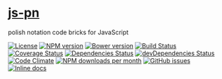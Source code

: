 [js-pn](http://make-github-pseudonymous-again.github.io/js-pn)
==

polish notation code bricks for JavaScript

[![License](https://img.shields.io/github/license/make-github-pseudonymous-again/js-pn.svg?style=flat)](https://raw.githubusercontent.com/make-github-pseudonymous-again/js-pn/master/LICENSE)
[![NPM version](https://img.shields.io/npm/v/@aureooms/js-pn.svg?style=flat)](https://www.npmjs.org/package/@aureooms/js-pn)
[![Bower version](https://img.shields.io/bower/v/@aureooms/js-pn.svg?style=flat)](http://bower.io/search/?q=@aureooms/js-pn)
[![Build Status](https://img.shields.io/travis/make-github-pseudonymous-again/js-pn.svg?style=flat)](https://travis-ci.org/make-github-pseudonymous-again/js-pn)
[![Coverage Status](https://img.shields.io/coveralls/make-github-pseudonymous-again/js-pn.svg?style=flat)](https://coveralls.io/r/make-github-pseudonymous-again/js-pn)
[![Dependencies Status](https://img.shields.io/david/make-github-pseudonymous-again/js-pn.svg?style=flat)](https://david-dm.org/make-github-pseudonymous-again/js-pn#info=dependencies)
[![devDependencies Status](https://img.shields.io/david/dev/make-github-pseudonymous-again/js-pn.svg?style=flat)](https://david-dm.org/make-github-pseudonymous-again/js-pn#info=devDependencies)
[![Code Climate](https://img.shields.io/codeclimate/github/make-github-pseudonymous-again/js-pn.svg?style=flat)](https://codeclimate.com/github/make-github-pseudonymous-again/js-pn)
[![NPM downloads per month](https://img.shields.io/npm/dm/@aureooms/js-pn.svg?style=flat)](https://www.npmjs.org/package/@aureooms/js-pn)
[![GitHub issues](https://img.shields.io/github/issues/make-github-pseudonymous-again/js-pn.svg?style=flat)](https://github.com/make-github-pseudonymous-again/js-pn/issues)
[![Inline docs](http://inch-ci.org/github/make-github-pseudonymous-again/js-pn.svg?branch=master&style=shields)](http://inch-ci.org/github/make-github-pseudonymous-again/js-pn)

